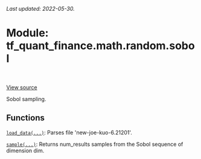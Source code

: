 <!--
This file is generated by a tool. Do not edit directly.
For open-source contributions the docs will be updated automatically.
-->

*Last updated: 2022-05-30.*

<div itemscope itemtype="http://developers.google.com/ReferenceObject">
<meta itemprop="name" content="tf_quant_finance.math.random.sobol" />
<meta itemprop="path" content="Stable" />
</div>

# Module: tf_quant_finance.math.random.sobol

<!-- Insert buttons and diff -->

<table class="tfo-notebook-buttons tfo-api" align="left">
</table>

<a target="_blank" href="https://github.com/google/tf-quant-finance/blob/master/tf_quant_finance/math/random_ops/sobol/__init__.py">View source</a>



Sobol sampling.



## Functions

[`load_data(...)`](../../../tf_quant_finance/math/random/sobol/load_data.md): Parses file 'new-joe-kuo-6.21201'.

[`sample(...)`](../../../tf_quant_finance/math/random/sobol/sample.md): Returns num_results samples from the Sobol sequence of dimension dim.

